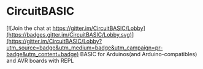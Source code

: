 # CircuitBASIC

[![Join the chat at https://gitter.im/CircuitBASIC/Lobby](https://badges.gitter.im/CircuitBASIC/Lobby.svg)](https://gitter.im/CircuitBASIC/Lobby?utm_source=badge&utm_medium=badge&utm_campaign=pr-badge&utm_content=badge)
BASIC for Arduinos(and Arduino-compatibles) and AVR boards with REPL

